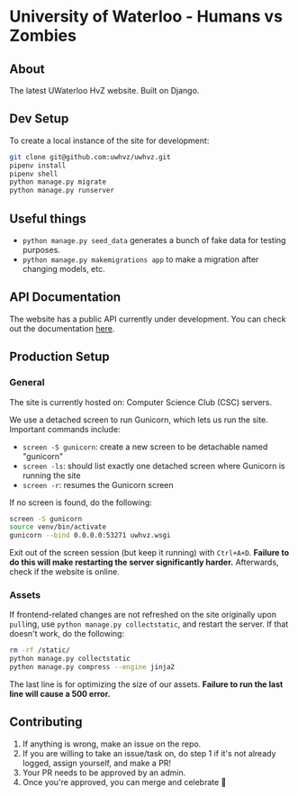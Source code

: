 # University of Waterloo - Humans vs Zombies

## About
The latest UWaterloo HvZ website. Built on Django.

## Dev Setup

To create a local instance of the site for development:
```bash
git clone git@github.com:uwhvz/uwhvz.git
pipenv install
pipenv shell
python manage.py migrate
python manage.py runserver
```

## Useful things
- `python manage.py seed_data` generates a bunch of fake data for testing purposes.
- `python manage.py makemigrations app` to make a migration after changing models, etc.

## API Documentation

The website has a public API currently under development. You can check out the documentation [here](API%20Documentation.md).

## Production Setup

### General
The site is currently hosted on: Computer Science Club (CSC) servers.

We use a detached screen to run Gunicorn, which lets us run the site. Important commands include:
- `screen -S gunicorn`: create a new screen to be detachable named "gunicorn"
- `screen -ls`: should list exactly one detached screen where Gunicorn is running the site
- `screen -r`: resumes the Gunicorn screen

If no screen is found, do the following:
```bash
screen -S gunicorn
source venv/bin/activate
gunicorn --bind 0.0.0.0:53271 uwhvz.wsgi
```
Exit out of the screen session (but keep it running) with `Ctrl+A+D`. **Failure to do this will make restarting the server significantly harder.** Afterwards, check if the website is online.

### Assets
If frontend-related changes are not refreshed on the site originally upon `pull`ing, use `python manage.py collectstatic`, and restart the server. If that doesn't work, do the following:
```bash
rm -rf /static/
python manage.py collectstatic
python manage.py compress --engine jinja2
``` 
The last line is for optimizing the size of our assets. **Failure to run the last line will cause a 500 error.**

## Contributing
1. If anything is wrong, make an issue on the repo. 
2. If you are willing to take an issue/task on, do step 1 if it's not already logged, assign yourself, and make a PR!
3. Your PR needs to be approved by an admin.
4. Once you're approved, you can merge and celebrate :tada:
